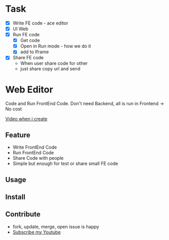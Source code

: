 # Task 
- [x] Write FE code - ace editor 
- [x] UI Web
- [x] Run FE code 
    + [x] Get code
    + [x] Open in Run mode - how we do it 
    + [x] add to Iframe 

- [x] Share FE code 
    + When user share code for other 
    + just share copy url and send 

# Web Editor

Code and Run FrontEnd Code. 
Don't need Backend, all is run in Frontend -> No cost 

[Video when i create]()

## Feature
- Write FrontEnd Code 
- Run FrontEnd Code 
- Share Code with people 
- Simple but enough for test or share small FE code 

## Usage

## Install

## Contribute
- fork, update, merge, open issue is happy
- [Subscribe my Youtube](https://www.youtube.com/@WingramOrg)